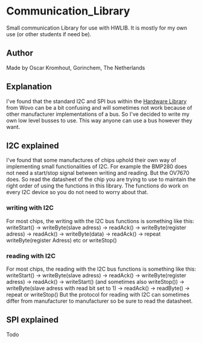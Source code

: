 # Communication_Library
Small communication Library for use with HWLIB. It is mostly for my own use (or other students if need be).

## Author
Made by Oscar Kromhout, Gorinchem, The Netherlands

## Explanation
I've found that the standard I2C and SPI bus within the [Hardware Library](https://github.com/wovo/hwlib) from Wovo can be a bit confusing and will sometimes not work because of other manufacturer implementations of a bus. So I've decided to write my own low level busses to use. This way anyone can use a bus however they want.

## I2C explained
I've found that some manufactures of chips uphold their own way of implementing small functionalities of I2C. For example the BMP280 does not need a start/stop signal between writing and reading. But the OV7670 does. So read the datasheet of the chip you are trying to use to maintain the right order of using the functions in this library. The functions do work on every I2C device so you do not need to worry about that.

### writing with I2C
For most chips, the writing with the I2C bus functions is something like this:
writeStart() -> writeByte(slave adress) -> readAck() -> writeByte(register adress) -> readAck() -> writeByte(data) -> readAck() -> repeat writeByte(register Adress) etc or writeStop()

### reading with I2C
For most chips, the reading with the I2C bus functions is something like this:
writeStart() -> writeByte(slave adress) -> readAck() -> writeByte(register adress) -> readAck() -> writeStart() (and sometimes also writeStop()) -> writeByte(slave adress with read bit set to 1) -> readAck() -> readByte() -> repeat or writeStop()
But the protocol for reading with I2C can sometimes differ from manufacturer to manufacturer so be sure to read the datasheet.

## SPI explained
Todo


